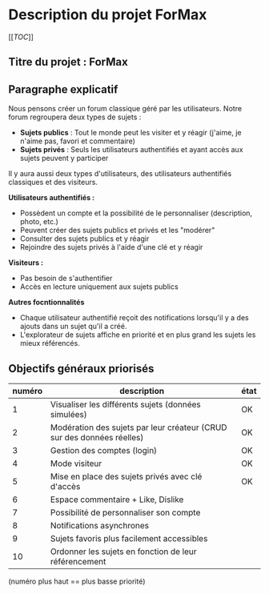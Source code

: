 # Description du projet ForMax

[[_TOC_]]

## Titre du projet : ForMax

## Paragraphe explicatif

Nous pensons créer un forum classique géré par les utilisateurs. Notre forum regroupera deux types de sujets :

- **Sujets publics** : Tout le monde peut les visiter et y réagir (j'aime, je n'aime pas, favori et commentaire)
- **Sujets privés** : Seuls les utilisateurs authentifiés et ayant accès aux sujets peuvent y participer

Il y aura aussi deux types d'utilisateurs, des utilisateurs authentifiés classiques et des visiteurs.

**Utilisateurs authentifiés :**
- Possèdent un compte et la possibilité de le personnaliser (description, photo, etc.)
- Peuvent créer des sujets publics et privés et les "modérer"
- Consulter des sujets publics et y réagir
- Rejoindre des sujets privés à l'aide d'une clé et y réagir

**Visiteurs :** 

- Pas besoin de s'authentifier 
- Accès en lecture uniquement aux sujets publics

**Autres focntionnalités**

- Chaque utilisateur authentifié reçoit des notifications lorsqu'il y a des ajouts dans un sujet qu'il a créé.
- L'explorateur de sujets affiche en priorité et en plus grand les sujets les mieux référencés.

## Objectifs généraux priorisés

| numéro | description | état |
|---|---|---|
| 1 | Visualiser les différents sujets (données simulées) | OK |
| 2 | Modération des sujets par leur créateur (CRUD sur des données réelles) | OK |
| 3 | Gestion des comptes (login) | OK |
| 4 | Mode visiteur | OK |
| 5 | Mise en place des sujets privés avec clé d'accès | OK |
| 6 | Espace commentaire + Like, Dislike |  |
| 7 | Possibilité de personnaliser son compte |  |
| 8 | Notifications asynchrones |  |
| 9 | Sujets favoris plus facilement accessibles |  |
| 10 | Ordonner les sujets en fonction de leur référencement |  |

(numéro plus haut == plus basse priorité)
